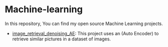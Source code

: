 # Machine-learning


In this repository, You can find my open source Machine Learning projects.

- [image_retrieval_denoising_AE](/image_retrieval_denoising_AE):
    This project uses an (Auto Encoder) to retrieve similar pictures in a dataset of images. 
